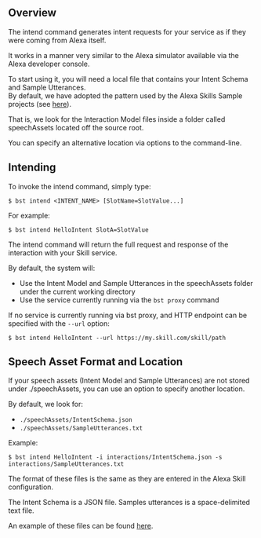
## Overview

The intend command generates intent requests for your service as if they were coming from Alexa itself.

It works in a manner very similar to the Alexa simulator available via the Alexa developer console.  

To start using it, you will need a local file that contains your Intent Schema and Sample Utterances.  
By default, we have adopted the pattern used by the Alexa Skills Sample projects (see [here](https://github.com/amzn/alexa-skills-kit-js/tree/master/samples/helloWorld)).

That is, we look for the Interaction Model files inside a folder called speechAssets located off the source root.  

You can specify an alternative location via options to the command-line.

## Intending

To invoke the intend command, simply type:
```
$ bst intend <INTENT_NAME> [SlotName=SlotValue...]
```

For example:
```
$ bst intend HelloIntent SlotA=SlotValue
```

The intend command will return the full request and response of the interaction with your Skill service.  

By default, the system will:
* Use the Intent Model and Sample Utterances in the speechAssets folder under the current working directory
* Use the service currently running via the `bst proxy` command

If no service is currently running via bst proxy, and HTTP endpoint can be specified with the `--url` option:
```
$ bst intend HelloIntent --url https://my.skill.com/skill/path
```

## Speech Asset Format and Location
If your speech assets  (Intent Model and Sample Utterances) are not stored under ./speechAssets, you can use an option to specify another location.

By default, we look for:

* `./speechAssets/IntentSchema.json`
* `./speechAssets/SampleUtterances.txt`

Example:
```
$ bst intend HelloIntent -i interactions/IntentSchema.json -s interactions/SampleUtterances.txt
```

The format of these files is the same as they are entered in the Alexa Skill configuration.  

The Intent Schema is a JSON file. Samples utterances is a space-delimited text file.

An example of these files can be found [here](https://github.com/amzn/alexa-skills-kit-js/tree/master/samples/helloWorld/speechAssets).